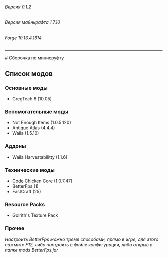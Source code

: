 ###### Версия 0.1.2
###### Версия майнкрафта 1.7.10
###### Forge 10.13.4.1614
<hr>
# Сборочка по минисруфту 


## Список модов 

### Основные моды
* GregTeсh 6 (10.05)

### Вспомогательные моды
* Not Enough Items (1.0.5.120)
* Antique Atlas (4.4.4)
* Waila (1.5.10)

### Аддоны
* Waila Harvestabilitty (1.1.6)

### Технические моды
* Code Chicken Core (1.0.7.47)
* BetterFps (1)
* FastCraft (25)

### Resource Packs
* Golrith's Texture Pack

### Прочее

*Настроить BetterFps можно тремя способами, прямо в игре, для этого нажмите F12, либо настроить в файле конфигурации, либо открыв в папке mods BetterFps.jar*
